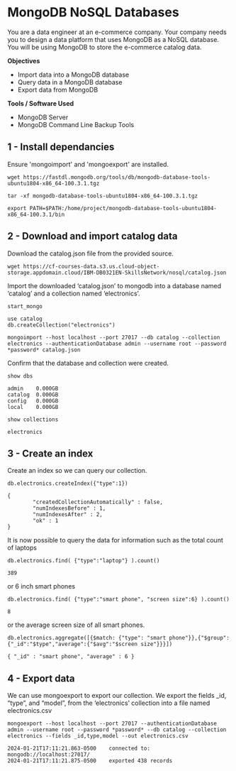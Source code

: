 # MongoDB NoSQL Databases

You are a data engineer at an e-commerce company. Your company needs you to design a data platform that uses MongoDB as a NoSQL database. You will be using MongoDB to store the e-commerce catalog data.

**Objectives**
- Import data into a MongoDB database
- Query data in a MongoDB database
- Export data from MongoDB

**Tools / Software Used**
- MongoDB Server
- MongoDB Command Line Backup Tools

## 1 - Install dependancies
Ensure 'mongoimport' and 'mongoexport' are installed.
```
wget https://fastdl.mongodb.org/tools/db/mongodb-database-tools-ubuntu1804-x86_64-100.3.1.tgz

tar -xf mongodb-database-tools-ubuntu1804-x86_64-100.3.1.tgz

export PATH=$PATH:/home/project/mongodb-database-tools-ubuntu1804-x86_64-100.3.1/bin
```

## 2 - Download and import catalog data
Download the catalog.json file from the provided source.
```
wget https://cf-courses-data.s3.us.cloud-object-storage.appdomain.cloud/IBM-DB0321EN-SkillsNetwork/nosql/catalog.json
```

Import the downloaded ‘catalog.json’ to mongodb into a database named ‘catalog’ and a collection named ‘electronics’.

```
start_mongo

use catalog
db.createCollection("electronics")

mongoimport --host localhost --port 27017 --db catalog --collection electronics --authenticationDatabase admin --username root --password *password* catalog.json
```

Confirm that the database and collection were created.
```
show dbs
```
```
admin    0.000GB
catalog  0.000GB
config   0.000GB
local    0.000GB
```
```
show collections
```
```
electronics
```


## 3 - Create an index
Create an index so we can query our collection.
```
db.electronics.createIndex({"type":1})
```
```
{
        "createdCollectionAutomatically" : false,
        "numIndexesBefore" : 1,
        "numIndexesAfter" : 2,
        "ok" : 1
}
```
It is now possible to query the data for information such as the total count of laptops
```
db.electronics.find( {"type":"laptop"} ).count()
```
```
389
```
or 6 inch smart phones
```
db.electronics.find( {"type":"smart phone", "screen size":6} ).count()
```
```
8
```
or the average screen size of all smart phones.
```
db.electronics.aggregate([{$match: {"type": "smart phone"}},{"$group":{"_id":"$type","average":{"$avg":"$screen size"}}}])
```
```
{ "_id" : "smart phone", "average" : 6 }
```

## 4 - Export data

We can use mongoexport to export our collection. We export the fields _id, “type”, and “model”, from the ‘electronics’ collection into a file named electronics.csv
```
mongoexport --host localhost --port 27017 --authenticationDatabase admin --username root --password *password* --db catalog --collection electronics --fields _id,type,model --out electronics.csv

```
```
2024-01-21T17:11:21.863-0500    connected to: mongodb://localhost:27017/
2024-01-21T17:11:21.875-0500    exported 438 records
```
